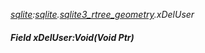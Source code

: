 _[sqlite](../../modules/sqlite/sqlite-module.md):[sqlite](../../modules/sqlite/sqlite-module.md).[sqlite3\_rtree\_geometry](../../modules/sqlite/sqlite-sqlite3_rtree_geometry.md).xDelUser_
##### Field xDelUser:Void(Void Ptr)
